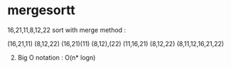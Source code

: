 # mergesortt

16,21,11,8,12,22 sort with merge method :

(16,21,11) (8,12,22)
(16,21)(11) (8,12),(22)
(11,16,21) (8,12,22)
(8,11,12,16,21,22)
          
2. Big O notation :
 O(n* logn)
